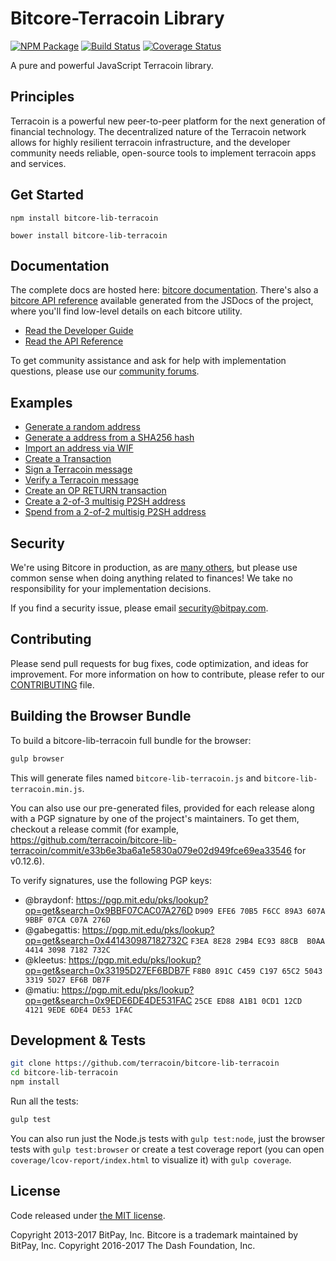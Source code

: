 Bitcore-Terracoin Library
=======

[![NPM Package](https://img.shields.io/npm/v/bitcore-lib-terracoin.svg?style=flat-square)](https://www.npmjs.org/package/bitcore-lib-terracoin)
[![Build Status](https://img.shields.io/travis/terracoin/bitcore-lib-terracoin.svg?branch=master&style=flat-square)](https://travis-ci.org/terracoin/bitcore-lib-terracoin)
[![Coverage Status](https://img.shields.io/coveralls/terracoin/bitcore-lib-terracoin.svg?style=flat-square)](https://coveralls.io/github/terracoin/bitcore-lib-terracoin?branch=master)

A pure and powerful JavaScript Terracoin library.

## Principles

Terracoin is a powerful new peer-to-peer platform for the next generation of financial technology. The decentralized nature of the Terracoin network allows for highly resilient terracoin infrastructure, and the developer community needs reliable, open-source tools to implement terracoin apps and services.

## Get Started

```
npm install bitcore-lib-terracoin
```

```
bower install bitcore-lib-terracoin
```

## Documentation

The complete docs are hosted here: [bitcore documentation](http://bitcore.io/guide/). There's also a [bitcore API reference](http://bitcore.io/api/) available generated from the JSDocs of the project, where you'll find low-level details on each bitcore utility.

- [Read the Developer Guide](http://bitcore.io/guide/)
- [Read the API Reference](http://bitcore.io/api/)

To get community assistance and ask for help with implementation questions, please use our [community forums](https://forum.bitcore.io/).

## Examples

* [Generate a random address](https://github.com/terracoin/bitcore-lib-terracoin/blob/master/docs/examples.md#generate-a-random-address)
* [Generate a address from a SHA256 hash](https://github.com/terracoin/bitcore-lib-terracoin/blob/master/docs/examples.md#generate-a-address-from-a-sha256-hash)
* [Import an address via WIF](https://github.com/terracoin/bitcore-lib-terracoin/blob/master/docs/examples.md#import-an-address-via-wif)
* [Create a Transaction](https://github.com/terracoin/bitcore-lib-terracoin/blob/master/docs/examples.md#create-a-transaction)
* [Sign a Terracoin message](https://github.com/terracoin/bitcore-lib-terracoin/blob/master/docs/examples.md#sign-a-bitcoin-message)
* [Verify a Terracoin message](https://github.com/terracoin/bitcore-lib-terracoin/blob/master/docs/examples.md#verify-a-bitcoin-message)
* [Create an OP RETURN transaction](https://github.com/terracoin/bitcore-lib-terracoin/blob/master/docs/examples.md#create-an-op-return-transaction)
* [Create a 2-of-3 multisig P2SH address](https://github.com/terracoin/bitcore-lib-terracoin/blob/master/docs/examples.md#create-a-2-of-3-multisig-p2sh-address)
* [Spend from a 2-of-2 multisig P2SH address](https://github.com/terracoin/bitcore-lib-terracoin/blob/master/docs/examples.md#spend-from-a-2-of-2-multisig-p2sh-address)


## Security

We're using Bitcore in production, as are [many others](http://bitcore.io#projects), but please use common sense when doing anything related to finances! We take no responsibility for your implementation decisions.

If you find a security issue, please email security@bitpay.com.

## Contributing

Please send pull requests for bug fixes, code optimization, and ideas for improvement. For more information on how to contribute, please refer to our [CONTRIBUTING](https://github.com/terracoin/bitcore-lib-terracoin/blob/master/CONTRIBUTING.md) file.

## Building the Browser Bundle

To build a bitcore-lib-terracoin full bundle for the browser:

```sh
gulp browser
```

This will generate files named `bitcore-lib-terracoin.js` and `bitcore-lib-terracoin.min.js`.

You can also use our pre-generated files, provided for each release along with a PGP signature by one of the project's maintainers. To get them, checkout a release commit (for example, https://github.com/terracoin/bitcore-lib-terracoin/commit/e33b6e3ba6a1e5830a079e02d949fce69ea33546 for v0.12.6).

To verify signatures, use the following PGP keys:
- @braydonf: https://pgp.mit.edu/pks/lookup?op=get&search=0x9BBF07CAC07A276D `D909 EFE6 70B5 F6CC 89A3 607A 9BBF 07CA C07A 276D`
- @gabegattis: https://pgp.mit.edu/pks/lookup?op=get&search=0x441430987182732C `F3EA 8E28 29B4 EC93 88CB  B0AA 4414 3098 7182 732C`
- @kleetus: https://pgp.mit.edu/pks/lookup?op=get&search=0x33195D27EF6BDB7F `F8B0 891C C459 C197 65C2 5043 3319 5D27 EF6B DB7F`
- @matiu: https://pgp.mit.edu/pks/lookup?op=get&search=0x9EDE6DE4DE531FAC `25CE ED88 A1B1 0CD1 12CD  4121 9EDE 6DE4 DE53 1FAC`


## Development & Tests

```sh
git clone https://github.com/terracoin/bitcore-lib-terracoin
cd bitcore-lib-terracoin
npm install
```

Run all the tests:

```sh
gulp test
```

You can also run just the Node.js tests with `gulp test:node`, just the browser tests with `gulp test:browser`
or create a test coverage report (you can open `coverage/lcov-report/index.html` to visualize it) with `gulp coverage`.

## License

Code released under [the MIT license](https://github.com/terracoin/bitcore-lib-terracoin/blob/master/LICENSE).

Copyright 2013-2017 BitPay, Inc. Bitcore is a trademark maintained by BitPay, Inc.
Copyright 2016-2017 The Dash Foundation, Inc.
